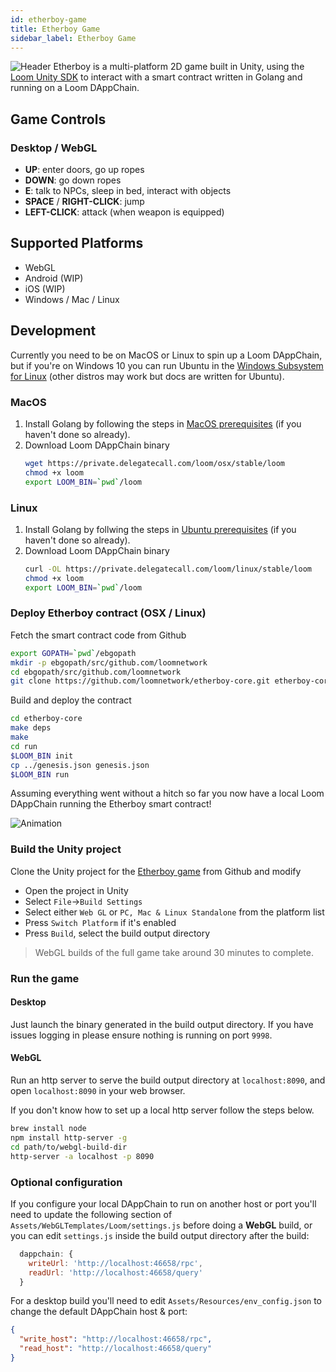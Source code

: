 ```yaml
---
id: etherboy-game
title: Etherboy Game
sidebar_label: Etherboy Game
---
```


![Header](/developers/img/ebw_splash.jpg)
Etherboy is a multi-platform 2D game built in Unity, using the [Loom Unity SDK][] to interact with a
smart contract written in Golang and running on a Loom DAppChain.

## Game Controls

### Desktop / WebGL

- **UP**: enter doors, go up ropes
- **DOWN**: go down ropes
- **E**: talk to NPCs, sleep in bed, interact with objects
- **SPACE** / **RIGHT-CLICK**: jump
- **LEFT-CLICK**: attack (when weapon is equipped)

## Supported Platforms

- WebGL
- Android (WIP)
- iOS (WIP)
- Windows / Mac / Linux

## Development

Currently you need to be on MacOS or Linux to spin up a Loom DAppChain, but if you're on Windows 10
you can run Ubuntu in the [Windows Subsystem for Linux][] (other distros may work but docs are
written for Ubuntu).

### MacOS

1. Install Golang by following the steps in [MacOS prerequisites][] (if you haven't done so already).
2. Download Loom DAppChain binary
   ```bash
   wget https://private.delegatecall.com/loom/osx/stable/loom
   chmod +x loom
   export LOOM_BIN=`pwd`/loom
   ```

### Linux

1. Install Golang by follwing the steps in [Ubuntu prerequisites][] (if you haven't done so already).
2. Download Loom DAppChain binary
   ```bash
   curl -OL https://private.delegatecall.com/loom/linux/stable/loom
   chmod +x loom
   export LOOM_BIN=`pwd`/loom
   ```

### Deploy Etherboy contract (OSX / Linux)

Fetch the smart contract code from Github

```bash
export GOPATH=`pwd`/ebgopath
mkdir -p ebgopath/src/github.com/loomnetwork
cd ebgopath/src/github.com/loomnetwork
git clone https://github.com/loomnetwork/etherboy-core.git etherboy-core
```

Build and deploy the contract

```bash
cd etherboy-core
make deps
make
cd run
$LOOM_BIN init
cp ../genesis.json genesis.json
$LOOM_BIN run
```

Assuming everything went without a hitch so far you now have a local Loom DAppChain running the
Etherboy smart contract!

![Animation](/developers/img/etherboy-clip.gif)

### Build the Unity project

Clone the Unity project for the [Etherboy game][] from Github and modify

- Open the project in Unity
- Select `File`->`Build Settings`
- Select either `Web GL` or `PC, Mac & Linux Standalone` from the platform list
- Press `Switch Platform` if it's enabled
- Press `Build`, select the build output directory

> WebGL builds of the full game take around 30 minutes to complete.

### Run the game

#### Desktop

Just launch the binary generated in the build output directory. If you have issues logging in
please ensure nothing is running on port `9998`.

#### WebGL

Run an http server to serve the build output directory at `localhost:8090`, and open
`localhost:8090` in your web browser.

If you don't know how to set up a local http server follow the steps below.

```bash
brew install node
npm install http-server -g
cd path/to/webgl-build-dir
http-server -a localhost -p 8090
```

### Optional configuration

If you configure your local DAppChain to run on another host or port you'll need to update the
following section of `Assets/WebGLTemplates/Loom/settings.js` before doing a **WebGL** build, or
you can edit `settings.js` inside the build output directory after the build:

```js
  dappchain: {
    writeUrl: 'http://localhost:46658/rpc',
    readUrl: 'http://localhost:46658/query'
  }
```

For a desktop build you'll need to edit `Assets/Resources/env_config.json` to change the default
DAppChain host & port:

```json
{
  "write_host": "http://localhost:46658/rpc",
  "read_host": "http://localhost:46658/query"
}
```

[macos prerequisites]: prereqs.html
[ubuntu prerequisites]: prereqs-ubuntu.html
[windows subsystem for linux]: https://docs.microsoft.com/en-us/windows/wsl/install-win10
[loom unity sdk]: unity-sdk-plugin.html
[etherboy game]: https://github.com/loomnetwork/Etherboy
[etherboy smart contract]: https://github.com/loomnetwork/etherboy-core
